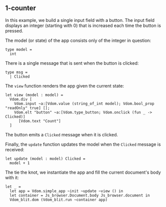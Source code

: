 ## 1-counter

In this example, we build a single input field with a button. The input field
displays an integer (starting with 0) that is increased each time the button is
pressed.

The model (or state) of the app consists only of the integer in question:
```
type model =
  int
```
There is a single message that is sent when the button is clicked:
```
type msg =
  | Clicked
```
The `view` function renders the app given the current state:
```
let view (model : model) =
  Vdom.div [
    Vdom.input ~a:[Vdom.value (string_of_int model); Vdom.bool_prop "readOnly" true] [];
    Vdom.elt "button" ~a:[Vdom.type_button; Vdom.onclick (fun _ -> Clicked)]
      [Vdom.text "Count"]
  ]
```
The button emits a `Clicked` message when it is clicked.

Finally, the `update` function updates the model when the `Clicked` message is
received:

```
let update (model : model) Clicked =
  model + 1
```

The tie the knot, we instantiate the app and fill the current document's body
with it:
```
let _ =
  let app = Vdom.simple_app ~init ~update ~view () in
  let container = Js_browser.Document.body Js_browser.document in
  Vdom_blit.dom (Vdom_blit.run ~container app)
```
